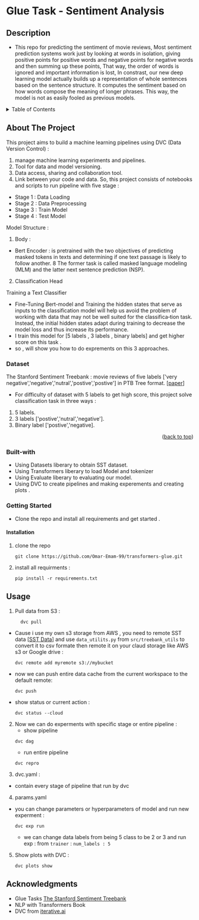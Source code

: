# Glue Task - Sentiment Analysis

## Description 

* This repo for predicting the sentiment of movie reviews, Most sentiment prediction systems work just by looking at words in isolation, giving positive points for positive words and negative points for negative words and then summing up these points, That way, the order of words is ignored and important information is lost, In constrast, our new deep learning model actually builds up a representation of whole sentences based on the sentence structure. It computes the sentiment based on how words compose the meaning of longer phrases. This way, the model is not as easily fooled as previous models.

<!-- TABLE OF CONTENTS -->
<details>
  <summary>Table of Contents</summary>
  <ol>
    <li>
      <a href="#about-the-project">About The Project</a>
      <ul>
        <li><a href="#dataset">Dataset</a></li>
        <li><a href="#built-with">Built With</a></li>
      </ul>
    </li>
    <li>
      <a href="#getting-started">Getting Started</a>
      <ul>
        <li><a href="#installation">Installation</a></li>
      </ul>
    </li>
    <li><a href="#usage">Usage</a></li>
    <li><a href="#acknowledgments">Acknowledgments</a></li>
  </ol>
</details>



<!-- ABOUT THE PROJECT -->
## About The Project
This project aims to build a machine learning pipelines using DVC (Data Version Control) :
1. manage machine learning experiments and pipelines.
2. Tool for data and model versioning.
3. Data access, sharing and collaboration tool.
4. Link between your code and data.
So, this project consists of notebooks and scripts to run pipeline with five stage :
* Stage 1 : Data Loading 
* Stage 2 : Data Preprocessing
* Stage 3 : Train Model
* Stage 4 : Test Model

Model Structure : 
1. Body : 
- Bert Encoder : is pretrained with the two objectives of predicting masked tokens in texts
  and determining if one text passage is likely to follow another. 8 The former task is
  called masked language modeling (MLM) and the latter next sentence prediction (NSP).
2. Classification Head

Training a Text Classifier
- Fine-Tuning Bert-model and Training the hidden states that serve as inputs to the classification model will help us avoid the problem of working with data that may not be well suited for the classifica‐tion task.
 Instead, the initial hidden states adapt during training to decrease the model loss and thus increase its performance.
- I train this model for [5 labels , 3 labels , binary labels] and get higher score on this task .
- so , will show you how to do exprements on this 3 approaches.
    

<!-- dataset -->
### Dataset 
The Stanford Sentiment Treebank : movie reviews of five labels ['very negative','negative','nutral','postive','postive'] in PTB Tree format. [<a href='https://nlp.stanford.edu/~socherr/EMNLP2013_RNTN.pdf'>paper</a>]
* For difficulty of dataset with 5 labels to get high score, this project solve classification task in three ways :
1. 5 labels.
2. 3 labels ['postive','nutral','negative'].
3. Binary label ['postive','negative].
 
<p align="right">(<a href="#readme-top">back to top</a>)</p>

### Built-with
- Using Datasets liberary to obtain SST dataset.
- Using Transformers liberary to load Model and tokenizer 
- Using Evaluate liberary to evaluating our model.
- Using DVC to create pipelines and making experements and creating plots .

<!-- Getting Started -->
### Getting Started

- Clone the repo and install all requirements and get started .

<!-- Installation -->
#### Installation

1. clone the repo 
    ```
    git clone https://github.com/Omar-Emam-99/transformers-glue.git
    ```
2. install all requirments :
    ```
    pip install -r requirements.txt 
    ```
<!-- Usage -->
## Usage 
1. Pull data from S3 :
    ```
      dvc pull 
    ```
- Cause i use my own s3 storage from AWS , you need to remote SST data [<a href='https://nlp.stanford.edu/sentiment/index.html'>SST Data</a>] and use `data_utilits.py` from `src/treebank_utils` to convert it to csv formate then remote it on your claud storage like AWS s3 or Google drive :
    ```
    dvc remote add myremote s3://mybucket
    ```
- now we can push entire data cache from the current workspace to the default remote:
    ```
    dvc push 
    ```
- show status or current action :
    ```
    dvc status --cloud
    ```
2. Now we can do experments with specific stage or entire pipeline :
    - show pipeline
    ```
    dvc dag
    ```
    - run entire pipeline
    ```
    dvc repro
    ```
3. dvc.yaml :
  - contain every stage of pipeline that run by dvc 

4. params.yaml
  - you can change parameters or hyperparameters of model and run new experment :
      ```
      dvc exp run
      ```
      - we can change data labels from being 5 class to be 2 or 3 and run exp :
        from `trainer` : `num_labels : 5`
5. Show plots with DVC :
    ```
    dvc plots show 
    ```

<!-- Acknowledgments -->
## Acknowledgments

- Glue Tasks <a href="https://nlp.stanford.edu/sentiment/index.html">The Stanford Sentiment Treebank</a>
- NLP with Transformers Book
- DVC from <a href="https://iterative.ai/">iterative.ai</a>
